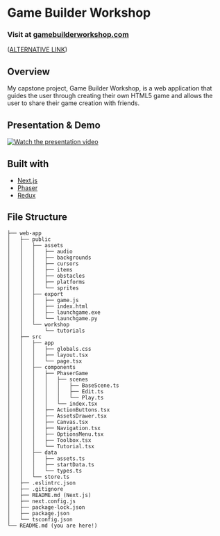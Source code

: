# Game Builder Workshop
### Visit at [gamebuilderworkshop.com](https://gamebuilderworkshop.com/) ###
([ALTERNATIVE LINK](https://gamebuilderworkshop.pages.dev/))

## Overview ##
My capstone project, Game Builder Workshop, is a web application that guides the user through creating their own HTML5 game and allows the user to share their game creation with friends.

## Presentation & Demo ##
[![Watch the presentation video](https://img.youtube.com/vi/FcRUVsEPxVs/mqdefault.jpg)](https://www.youtube.com/watch?v=FcRUVsEPxVs)

## Built with ##
- [Next.js](https://nextjs.org/)
- [Phaser](https://phaser.io/)
- [Redux](https://redux.js.org/)

## File Structure ##
```
├── web-app
│   ├── public
│   │   ├── assets
│   │   │   ├── audio
│   │   │   ├── backgrounds
│   │   │   ├── cursors
│   │   │   ├── items
│   │   │   ├── obstacles
│   │   │   ├── platforms
│   │   │   └── sprites
│   │   ├── export
│   │   │   ├── game.js
│   │   │   ├── index.html
│   │   │   ├── launchgame.exe
│   │   │   └── launchgame.py
│   │   └── workshop
│   │       └── tutorials
│   ├── src
│   │   ├── app
│   │   │   ├── globals.css
│   │   │   ├── layout.tsx
│   │   │   └── page.tsx
│   │   ├── components
│   │   │   ├── PhaserGame
│   │   │   │   ├── scenes
│   │   │   │   │   ├── BaseScene.ts
│   │   │   │   │   ├── Edit.ts
│   │   │   │   │   └── Play.ts
│   │   │   │   └── index.tsx
│   │   │   ├── ActionButtons.tsx
│   │   │   ├── AssetsDrawer.tsx
│   │   │   ├── Canvas.tsx
│   │   │   ├── Navigation.tsx
│   │   │   ├── OptionsMenu.tsx
│   │   │   ├── Toolbox.tsx
│   │   │   └── Tutorial.tsx
│   │   ├── data
│   │   │   ├── assets.ts
│   │   │   ├── startData.ts
│   │   │   └── types.ts
│   │   └── store.ts
│   ├── .eslintrc.json
│   ├── .gitignore
│   ├── README.md (Next.js)
│   ├── next.config.js
│   ├── package-lock.json
│   ├── package.json
│   └── tsconfig.json
└── README.md (you are here!)  
```